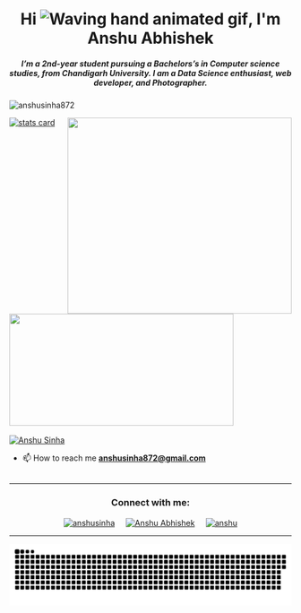 <h1 align="center">Hi <img src="https://raw.githubusercontent.com/nixin72/nixin72/master/wave.gif" 
         alt="Waving hand animated gif"
         height="45"
         width="45" />, I'm Anshu Abhishek</h1>
<h5 align="center">
I’m a 2nd-year student pursuing a Bachelors’s in Computer science studies, from Chandigarh University. I am a Data Science enthusiast, web developer, and Photographer. 
</h5>
<p align="left"> <img src="https://komarev.com/ghpvc/?username=anshusinha872&label=Profile%20views&color=0e75b6&style=flat" alt="anshusinha872" /> </p>
<p>
<a align= "center" href="https://github.com/anshusinha872">
<img alt= "stats card" height="200px" width="400" src="https://github-readme-streak-stats.herokuapp.com/?user=anshusinha872&theme=radical">
<img align="right" height="350" width="400" src="https://cdn.dribbble.com/users/2238041/screenshots/4763918/working.gif" /> </a>
</p>
<img height="200px" width="400" src="https://github-readme-stats.vercel.app/api?username=anshusinha872&count_private=true&theme=radical&show_icons=true" />

<p align="left"> <a href="https://github.com/anshusinha872" target="blank"><img src="https://img.shields.io/github/followers/anshusinha872?style=social" alt="Anshu Sinha" /></a> </p>

- 📫 How to reach me **anshusinha872@gmail.com**
<br><br>
<hr>

<h3 align="center">Connect with me:</h3>
<p align="center">
<a href="https://github.com/anshusinha872" target="blank"><img align="center" src="https://img.icons8.com/ios-glyphs/30/000000/instagram-new.png" alt="anshusinha" height="50" width="50" /></a> &nbsp;&nbsp;&nbsp;
<a href="https://www.linkedin.com/in/anshu-abhishek-3b8195200/" target="blank"><img align="center" src="https://img.icons8.com/cute-clipart/64/000000/linkedin.png" alt="Anshu Abhishek" height="50" width="50" /></a>&nbsp;&nbsp;&nbsp;&nbsp;
<a href="https://www.hackerrank.com/anshusinha872" target="blank"><img align="center" src="https://img.icons8.com/windows/32/000000/hackerrank.png" alt="anshu" height="50" width="50" /></a>
</p>

<hr>

<p align="center">
  <img src="https://github.com/anshusinha872/raw/blob/main/github-user-contribution.svg" alt="snake"></center>
</p>
